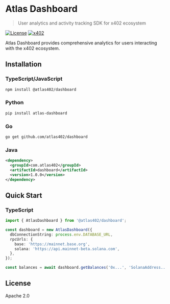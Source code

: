 # Atlas Dashboard

> User analytics and activity tracking SDK for x402 ecosystem

[![License](https://img.shields.io/badge/License-Apache%202.0-blue.svg)](https://opensource.org/licenses/Apache-2.0)
[![x402](https://img.shields.io/badge/x402-Compatible-green)](https://x402.org)

Atlas Dashboard provides comprehensive analytics for users interacting with the x402 ecosystem.

## Installation

### TypeScript/JavaScript

```bash
npm install @atlas402/dashboard
```

### Python

```bash
pip install atlas-dashboard
```

### Go

```bash
go get github.com/atlas402/dashboard
```

### Java

```xml
<dependency>
  <groupId>com.atlas402</groupId>
  <artifactId>dashboard</artifactId>
  <version>1.0.0</version>
</dependency>
```

## Quick Start

### TypeScript

```typescript
import { AtlasDashboard } from '@atlas402/dashboard';

const dashboard = new AtlasDashboard({
  dbConnectionString: process.env.DATABASE_URL,
  rpcUrls: {
    base: 'https://mainnet.base.org',
    solana: 'https://api.mainnet-beta.solana.com',
  },
});

const balances = await dashboard.getBalances('0x...', 'SolanaAddress...');
```

## License

Apache 2.0





